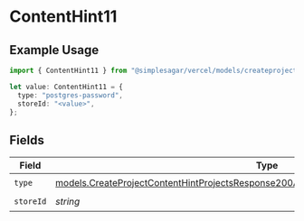 # ContentHint11

## Example Usage

```typescript
import { ContentHint11 } from "@simplesagar/vercel/models/createprojectop.js";

let value: ContentHint11 = {
  type: "postgres-password",
  storeId: "<value>",
};
```

## Fields

| Field                                                                                                                                                                                  | Type                                                                                                                                                                                   | Required                                                                                                                                                                               | Description                                                                                                                                                                            |
| -------------------------------------------------------------------------------------------------------------------------------------------------------------------------------------- | -------------------------------------------------------------------------------------------------------------------------------------------------------------------------------------- | -------------------------------------------------------------------------------------------------------------------------------------------------------------------------------------- | -------------------------------------------------------------------------------------------------------------------------------------------------------------------------------------- |
| `type`                                                                                                                                                                                 | [models.CreateProjectContentHintProjectsResponse200ApplicationJSONResponseBodyEnv11Type](../models/createprojectcontenthintprojectsresponse200applicationjsonresponsebodyenv11type.md) | :heavy_check_mark:                                                                                                                                                                     | N/A                                                                                                                                                                                    |
| `storeId`                                                                                                                                                                              | *string*                                                                                                                                                                               | :heavy_check_mark:                                                                                                                                                                     | N/A                                                                                                                                                                                    |